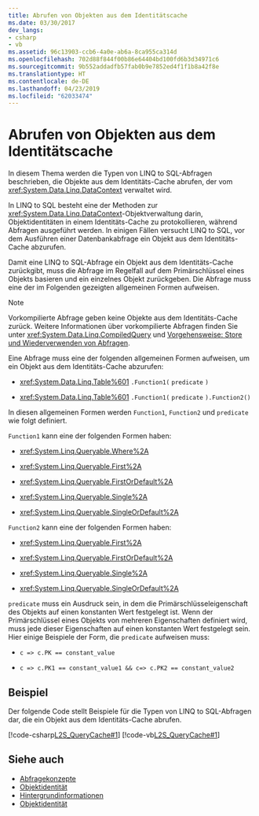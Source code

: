 ```yaml
---
title: Abrufen von Objekten aus dem Identitätscache
ms.date: 03/30/2017
dev_langs:
- csharp
- vb
ms.assetid: 96c13903-ccb6-4a0e-ab6a-8ca955ca314d
ms.openlocfilehash: 702d88f844f00b86e64404bd100fd6b3d34971c6
ms.sourcegitcommit: 9b552addadfb57fab0b9e7852ed4f1f1b8a42f8e
ms.translationtype: HT
ms.contentlocale: de-DE
ms.lasthandoff: 04/23/2019
ms.locfileid: "62033474"
---
```

# <a name="retrieving-objects-from-the-identity-cache"></a>Abrufen von Objekten aus dem Identitätscache
In diesem Thema werden die Typen von LINQ to SQL-Abfragen beschrieben, die Objekte aus dem Identitäts-Cache abrufen, der vom <xref:System.Data.Linq.DataContext> verwaltet wird.  
  
 In LINQ to SQL besteht eine der Methoden zur <xref:System.Data.Linq.DataContext>-Objektverwaltung darin, Objektidentitäten in einem Identitäts-Cache zu protokollieren, während Abfragen ausgeführt werden. In einigen Fällen versucht LINQ to SQL, vor dem Ausführen einer Datenbankabfrage ein Objekt aus dem Identitäts-Cache abzurufen.  
  
 Damit eine LINQ to SQL-Abfrage ein Objekt aus dem Identitäts-Cache zurückgibt, muss die Abfrage im Regelfall auf dem Primärschlüssel eines Objekts basieren und ein einzelnes Objekt zurückgeben. Die Abfrage muss eine der im Folgenden gezeigten allgemeinen Formen aufweisen.  
  
> [!NOTE]
>  Vorkompilierte Abfrage geben keine Objekte aus dem Identitäts-Cache zurück. Weitere Informationen über vorkompilierte Abfragen finden Sie unter <xref:System.Data.Linq.CompiledQuery> und [Vorgehensweise: Store und Wiederverwenden von Abfragen](../../../../../../docs/framework/data/adonet/sql/linq/how-to-store-and-reuse-queries.md).  
  
 Eine Abfrage muss eine der folgenden allgemeinen Formen aufweisen, um ein Objekt aus dem Identitäts-Cache abzurufen:  
  
- <xref:System.Data.Linq.Table%601> `.Function1(` `predicate` `)`  
  
- <xref:System.Data.Linq.Table%601> `.Function1(` `predicate` `).Function2()`  
  
 In diesen allgemeinen Formen werden `Function1`, `Function2` und `predicate` wie folgt definiert.  
  
 `Function1` kann eine der folgenden Formen haben:  
  
- <xref:System.Linq.Queryable.Where%2A>  
  
- <xref:System.Linq.Queryable.First%2A>  
  
- <xref:System.Linq.Queryable.FirstOrDefault%2A>  
  
- <xref:System.Linq.Queryable.Single%2A>  
  
- <xref:System.Linq.Queryable.SingleOrDefault%2A>  
  
 `Function2` kann eine der folgenden Formen haben:  
  
- <xref:System.Linq.Queryable.First%2A>  
  
- <xref:System.Linq.Queryable.FirstOrDefault%2A>  
  
- <xref:System.Linq.Queryable.Single%2A>  
  
- <xref:System.Linq.Queryable.SingleOrDefault%2A>  
  
 `predicate` muss ein Ausdruck sein, in dem die Primärschlüsseleigenschaft des Objekts auf einen konstanten Wert festgelegt ist. Wenn der Primärschlüssel eines Objekts von mehreren Eigenschaften definiert wird, muss jede dieser Eigenschaften auf einen konstanten Wert festgelegt sein. Hier einige Beispiele der Form, die `predicate` aufweisen muss:  
  
- `c => c.PK == constant_value`  
  
- `c => c.PK1 == constant_value1 && c=> c.PK2 == constant_value2`  
  
## <a name="example"></a>Beispiel  
 Der folgende Code stellt Beispiele für die Typen von LINQ to SQL-Abfragen dar, die ein Objekt aus dem Identitäts-Cache abrufen.  
  
 [!code-csharp[L2S_QueryCache#1](../../../../../../samples/snippets/csharp/VS_Snippets_Data/l2s_querycache/cs/program.cs#1)]
 [!code-vb[L2S_QueryCache#1](../../../../../../samples/snippets/visualbasic/VS_Snippets_Data/l2s_querycache/vb/module1.vb#1)]  
  
## <a name="see-also"></a>Siehe auch

- [Abfragekonzepte](../../../../../../docs/framework/data/adonet/sql/linq/query-concepts.md)
- [Objektidentität](../../../../../../docs/framework/data/adonet/sql/linq/object-identity.md)
- [Hintergrundinformationen](../../../../../../docs/framework/data/adonet/sql/linq/background-information.md)
- [Objektidentität](../../../../../../docs/framework/data/adonet/sql/linq/object-identity.md)
